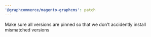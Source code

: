 ```yaml
---
'@graphcommerce/magento-graphcms': patch
---
```


Make sure all versions are pinned so that we don’t accidently install mismatched versions
